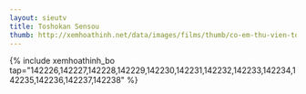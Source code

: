 ```yaml
---
layout: sieutv
title: Toshokan Sensou
thumb: http://xemhoathinh.net/data/images/films/thumb/co-em-thu-vien-toshokan-sensou-2009.jpg
---
```

{% include xemhoathinh_bo tap="142226,142227,142228,142229,142230,142231,142232,142233,142234,142235,142236,142237,142238" %} 
